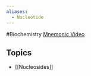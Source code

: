 ```yaml
---
aliases:
  - Nucleotide
---
```

#Biochemistry 
[Mnemonic Video](https://www.youtube.com/watch?v=-6SPqgyji7U)
## Topics
* [[Nucleosides]]